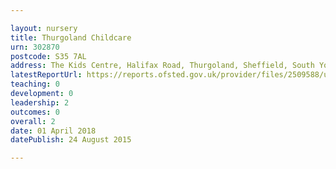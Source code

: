 ```yaml
---

layout: nursery
title: Thurgoland Childcare
urn: 302870
postcode: S35 7AL
address: The Kids Centre, Halifax Road, Thurgoland, Sheffield, South Yorkshire, S35 7AL
latestReportUrl: https://reports.ofsted.gov.uk/provider/files/2509588/urn/302870.pdf
teaching: 0
development: 0
leadership: 2
outcomes: 0
overall: 2
date: 01 April 2018 
datePublish: 24 August 2015

---
```

